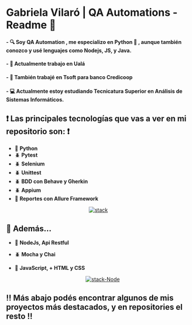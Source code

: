   # Gabriela Vilaró | QA Automations - Readme 👋


  #### - :mag: Soy QA Automation , me especializo en Python :snake: , aunque también conozco y usé lenguajes como Nodejs, JS, y Java.
  #### - :office: Actualmente trabajo en Ualá
  #### - :office: También trabajé en Tsoft para banco Credicoop
  #### - :computer: Actualmente estoy estudiando Tecnicatura Superior en Análisis de Sistemas Informáticos.


 ## :heavy_exclamation_mark: Las principales tecnologías que vas a ver en mi repositorio son: :heavy_exclamation_mark:

  - :snake: **Python**
  - :beetle: **Pytest**
  - :beetle: **Selenium**
  - :beetle: **Unittest**
  - :beetle: **BDD con Behave y Gherkin**
  - :beetle: **Appium**
  - :open_file_folder: **Reportes con Allure Framework**  
  
  
   <p align="center"> <a href="https://ibb.co/JBrg1WH"><img src="https://i.ibb.co/Lk9HFD1/stack.png" alt="stack" border="0"></a> </p>
   
  
## :red_circle: Además...
      
- :space_invader: **NodeJs, Api Restful**

- :beetle: **Mocha y Chai**

- :space_invader: **JavaScript, + HTML y CSS**


  <p align="center"> <a href="https://imgbb.com/"><img src="https://i.ibb.co/VQvfxdX/stack-Node.png" alt="stack-Node" border="0"></a> </p>

 

## :bangbang: Más abajo podés encontrar algunos de mis proyectos más destacados, y en repositories el resto :bangbang:
  
  
